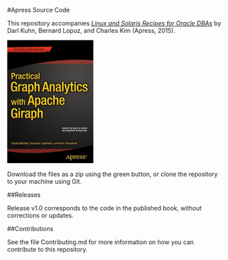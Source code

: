 #Apress Source Code

This repository accompanies [*Linux and Solaris Recipes for Oracle DBAs*](http://www.apress.com/9781484212554) by Darl Kuhn, Bernard Lopuz, and Charles Kim (Apress, 2015).

![Cover image](9781484212554.jpg)

Download the files as a zip using the green button, or clone the repository to your machine using Git.

##Releases

Release v1.0 corresponds to the code in the published book, without corrections or updates.

##Contributions

See the file Contributing.md for more information on how you can contribute to this repository.
